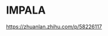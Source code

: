 

<!--
 * @version:
 * @Author:  StevenJokess（蔡舒起） https://github.com/StevenJokess
 * @Date: 2023-06-04 18:24:26
 * @LastEditors:  StevenJokess（蔡舒起） https://github.com/StevenJokess
 * @LastEditTime: 2023-06-04 18:25:22
 * @Description:
 * @Help me: make friends by a867907127@gmail.com and help me get some “foreign” things or service I need in life; 如有帮助，请赞助，失业3年了。![支付宝收款码](https://github.com/StevenJokess/d2rl/blob/master/img/%E6%94%B6.jpg)
 * @TODO::
 * @Reference:
-->
# IMPALA

https://zhuanlan.zhihu.com/p/58226117
